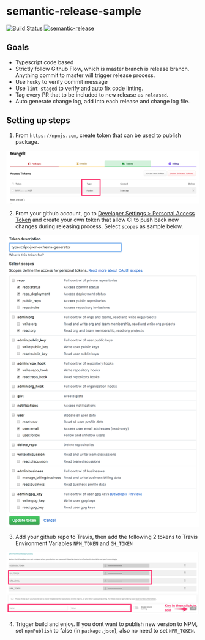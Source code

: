 # semantic-release-sample

[![Build Status](https://travis-ci.org/immanuel192/semantic-release-sample.svg?branch=master)](https://github.com/immanuel192/semantic-release-sample)
[![semantic-release](https://img.shields.io/badge/%20%20%F0%9F%93%A6%F0%9F%9A%80-semantic--release-e10079.svg)](https://github.com/semantic-release/semantic-release)
 
## Goals
- Typescript code based
- Strictly follow Github Flow, which is master branch is release branch. Anything commit to master will trigger release process.
- Use `husky` to verify commit message
- Use `lint-staged` to verify and auto fix code linting.
- Tag every PR that to be included to new release as `released`.
- Auto generate change log, add into each release and change log file.

## Setting up steps
1. From `https://npmjs.com`, create token that can be used to publish package. 

![NPM tokens](./images/npm.jpg)

2. From your github account, go to [Developer Settings > Personal Access Token](https://github.com/settings/tokens) and create your own token that allow CI to push back new changes during releasing process. Select `scopes` as sample below.

![Github](./images/github.jpg)
 
3. Add your github repo to Travis, then add the following 2 tokens to Travis Environment Variables `NPM_TOKEN` and `GH_TOKEN`
 
![Travis](./images/travis.jpg)
 
4. Trigger build and enjoy. If you dont want to publish new version to NPM, set `npmPublish` to false (in `package.json`), also no need to set `NPM_TOKEN`.
